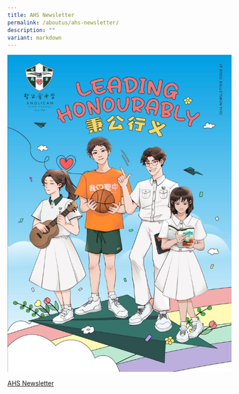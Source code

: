 ```yaml
---
title: AHS Newsletter
permalink: /aboutus/ahs-newsletter/
description: ""
variant: markdown
---
```

![](/images/About%20us/2024_ahs_newsletter_cover_page.jpg)

[AHS Newsletter]([https://online.flipbuilder.com/AHS/faxv/](https://online.flipbuilder.com/AHS/faxv/))